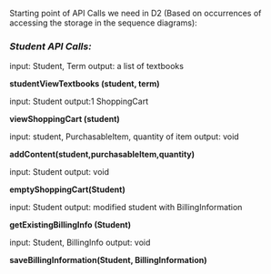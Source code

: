 Starting point of API Calls we need in D2 (Based on occurrences of accessing the storage in the sequence diagrams):

### *Student API Calls:* ###

input: Student, Term    output: a list of textbooks 

**studentViewTextbooks (student, term)**

input: Student output:1 ShoppingCart

**viewShoppingCart (student)**

input: student, PurchasableItem, quantity of item   output: void

**addContent(student,purchasableItem,quantity)** 

input: Student     output: void

**emptyShoppingCart(Student)**

input: Student    output: modified student with BillingInformation

**getExistingBillingInfo (Student)**

input: Student, BillingInfo   output: void

**saveBillingInformation(Student, BillingInformation)**